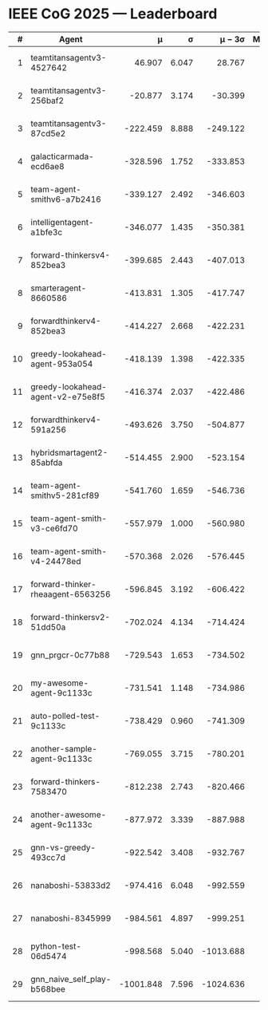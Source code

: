 # IEEE CoG 2025 — Leaderboard

| # | Agent | μ | σ | μ − 3σ | Matches | Updated |
|---:|---|---:|---:|---:|---:|---|
| 1 | teamtitansagentv3-4527642 | 46.907 | 6.047 | 28.767 | 21490 | 2025-08-25 07:52 |
| 2 | teamtitansagentv3-256baf2 | -20.877 | 3.174 | -30.399 | 21756 | 2025-08-25 07:52 |
| 3 | teamtitansagentv3-87cd5e2 | -222.459 | 8.888 | -249.122 | 22146 | 2025-08-25 07:52 |
| 4 | galacticarmada-ecd6ae8 | -328.596 | 1.752 | -333.853 | 19860 | 2025-08-25 07:52 |
| 5 | team-agent-smithv6-a7b2416 | -339.127 | 2.492 | -346.603 | 21300 | 2025-08-25 07:52 |
| 6 | intelligentagent-a1bfe3c | -346.077 | 1.435 | -350.381 | 18230 | 2025-08-25 07:52 |
| 7 | forward-thinkersv4-852bea3 | -399.685 | 2.443 | -407.013 | 17455 | 2025-08-25 07:52 |
| 8 | smarteragent-8660586 | -413.831 | 1.305 | -417.747 | 18178 | 2025-08-25 07:52 |
| 9 | forwardthinkerv4-852bea3 | -414.227 | 2.668 | -422.231 | 18176 | 2025-08-25 07:52 |
| 10 | greedy-lookahead-agent-953a054 | -418.139 | 1.398 | -422.335 | 19542 | 2025-08-25 07:52 |
| 11 | greedy-lookahead-agent-v2-e75e8f5 | -416.374 | 2.037 | -422.486 | 21962 | 2025-08-25 07:52 |
| 12 | forwardthinkerv4-591a256 | -493.626 | 3.750 | -504.877 | 17681 | 2025-08-25 07:52 |
| 13 | hybridsmartagent2-85abfda | -514.455 | 2.900 | -523.154 | 17930 | 2025-08-25 07:52 |
| 14 | team-agent-smithv5-281cf89 | -541.760 | 1.659 | -546.736 | 20600 | 2025-08-25 07:52 |
| 15 | team-agent-smith-v3-ce6fd70 | -557.979 | 1.000 | -560.980 | 22136 | 2025-08-25 07:52 |
| 16 | team-agent-smith-v4-24478ed | -570.368 | 2.026 | -576.445 | 21416 | 2025-08-25 07:52 |
| 17 | forward-thinker-rheaagent-6563256 | -596.845 | 3.192 | -606.422 | 19888 | 2025-08-25 07:52 |
| 18 | forward-thinkersv2-51dd50a | -702.024 | 4.134 | -714.424 | 20668 | 2025-08-25 07:52 |
| 19 | gnn_prgcr-0c77b88 | -729.543 | 1.653 | -734.502 | 18620 | 2025-08-25 07:52 |
| 20 | my-awesome-agent-9c1133c | -731.541 | 1.148 | -734.986 | 21640 | 2025-08-25 07:52 |
| 21 | auto-polled-test-9c1133c | -738.429 | 0.960 | -741.309 | 22000 | 2025-08-25 07:52 |
| 22 | another-sample-agent-9c1133c | -769.055 | 3.715 | -780.201 | 21500 | 2025-08-25 07:52 |
| 23 | forward-thinkers-7583470 | -812.238 | 2.743 | -820.466 | 19280 | 2025-08-25 07:52 |
| 24 | another-awesome-agent-9c1133c | -877.972 | 3.339 | -887.988 | 22980 | 2025-08-25 07:52 |
| 25 | gnn-vs-greedy-493cc7d | -922.542 | 3.408 | -932.767 | 16580 | 2025-08-25 07:52 |
| 26 | nanaboshi-53833d2 | -974.416 | 6.048 | -992.559 | 16720 | 2025-08-25 07:52 |
| 27 | nanaboshi-8345999 | -984.561 | 4.897 | -999.251 | 17450 | 2025-08-25 07:52 |
| 28 | python-test-06d5474 | -998.568 | 5.040 | -1013.688 | 17290 | 2025-08-25 07:52 |
| 29 | gnn_naive_self_play-b568bee | -1001.848 | 7.596 | -1024.636 | 17260 | 2025-08-25 07:52 |
